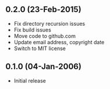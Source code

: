 ## 0.2.0 (23-Feb-2015)

  * Fix directory recursion issues
  * Fix build issues
  * Move code to github.com
  * Update email address, copyright date
  * Switch to MIT license

## 0.1.0 (04-Jan-2006)

  * Initial release
